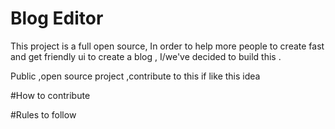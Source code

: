# Blog Editor
This project is a full open source,
In order to help more people to create fast and get friendly ui to create a blog , I/we've decided to build this .



Public ,open source project ,contribute to this if like this idea 

#How to contribute  


#Rules to follow


